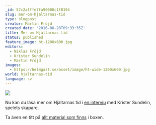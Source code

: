```yaml
---
_id: 57c2afffe7fa90000c1f8194
slug: mer-om-hjaltarnas-tid
type: blogpost
creator: Martin Fröjd
created_date: '2016-08-28T09:33:35Z'
title: Mer om Hjältarnas tid
status: published
feature_image: ht-1200x600.jpg
editors:
  - Niklas Fröjd
  - Krister Sundelin
  - Martin Fröjd
images:
  - https://helmgast.se/asset/image/ht-wide-1200x600.jpg
world: hjaltarnas-tid
language: sv
---
```

![](https://helmgast.se/asset/image/ht-1200x600.jpg)

Nu kan du läsa mer om Hjältarnas tid i [en intervju](https://helmgast.se/hjaltarnas-tid/vad-ar-hjaltarnas-tid) med Krister Sundelin, spelets skapare.

Ta även en titt på [allt material som finns](https://helmgast.se/hjaltarnas-tid/vad-finns-i-boxen) i boxen.
